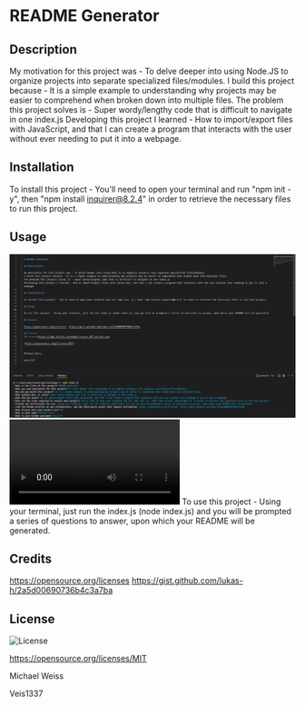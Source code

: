 
  # README Generator

  ## Description

  My motivation for this project was - To delve deeper into using Node.JS to organize projects into separate specialized files/modules.
  I build this project because - It is a simple example to understanding why projects may be easier to comprehend when broken down into multiple files.
  The problem this project solves is - Super wordy/lengthy code that is difficult to navigate in one index.js
  Developing this project I learned - How to import/export files with JavaScript, and that I can create a program that interacts with the user without ever needing to put it into a webpage.

  ## Installation

  To install this project - You'll need to open your terminal and run "npm init -y", then "npm install inquirer@8.2.4" in order to retrieve the necessary files to run this project. 

  ## Usage
  ![Screenshot](Screenshot%202023-01-30%20115949.png)
  ![VideoSubmission](../Submission%20Video/Video%20Submission%20Challenge%207.webm)
  To use this project - Using your terminal, just run the index.js (node index.js) and you will be prompted a series of questions to answer, upon which your README will be generated.

  ## Credits

  https://opensource.org/licenses  https://gist.github.com/lukas-h/2a5d00690736b4c3a7ba

  ## License 
  ![License](https://img.shields.io/badge/License-MIT-yellow.svg)
 
  <https://opensource.org/licenses/MIT>
  

  Michael Weiss

  Veis1337
  